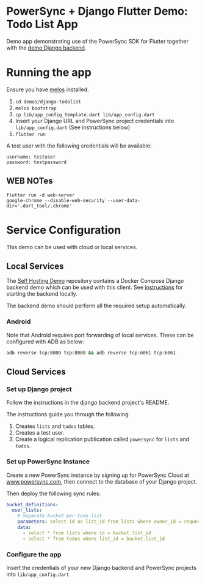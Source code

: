 # PowerSync + Django Flutter Demo: Todo List App

Demo app demonstrating use of the PowerSync SDK for Flutter together with the [demo Django backend](https://github.com/powersync-ja/powersync-django-backend-todolist-demo).

# Running the app

Ensure you have [melos](https://melos.invertase.dev/~melos-latest/getting-started) installed.

1. `cd demos/django-todolist`
2. `melos bootstrap`
3. `cp lib/app_config_template.dart lib/app_config.dart`
4. Insert your Django URL and PowerSync project credentials into `lib/app_config.dart` (See instructions below)
5. `flutter run`

A test user with the following credentials will be available:

```
username: testuser
password: testpassword
```

## WEB NOTes

```
flutter run -d web-server
google-chrome --disable-web-security --user-data-dir='.dart_tool/.chrome'
```

# Service Configuration

This demo can be used with cloud or local services.

## Local Services

The [Self Hosting Demo](https://github.com/powersync-ja/self-host-demo) repository contains a Docker Compose Django backend demo which can be used with this client.
See [instructions](https://github.com/powersync-ja/self-host-demo/blob/main/demos/django/README.md) for starting the backend locally.

The backend demo should perform all the required setup automatically.

### Android

Note that Android requires port forwarding of local services. These can be configured with ADB as below:

```bash
adb reverse tcp:8080 tcp:8080 && adb reverse tcp:6061 tcp:6061
```

## Cloud Services

### Set up Django project

Follow the instructions in the django backend project's README.

The instructions guide you through the following:

1. Creates `lists` and `todos` tables.
2. Creates a test user.
3. Create a logical replication publication called `powersync` for `lists` and `todos`.

### Set up PowerSync Instance

Create a new PowerSync instance by signing up for PowerSync Cloud at www.powersync.com, then connect to the database of your Django project.

Then deploy the following sync rules:

```yaml
bucket_definitions:
  user_lists:
    # Separate bucket per todo list
    parameters: select id as list_id from lists where owner_id = request.user_id()
    data:
      - select * from lists where id = bucket.list_id
      - select * from todos where list_id = bucket.list_id
```

### Configure the app

Insert the credentials of your new Django backend and PowerSync projects into `lib/app_config.dart`
